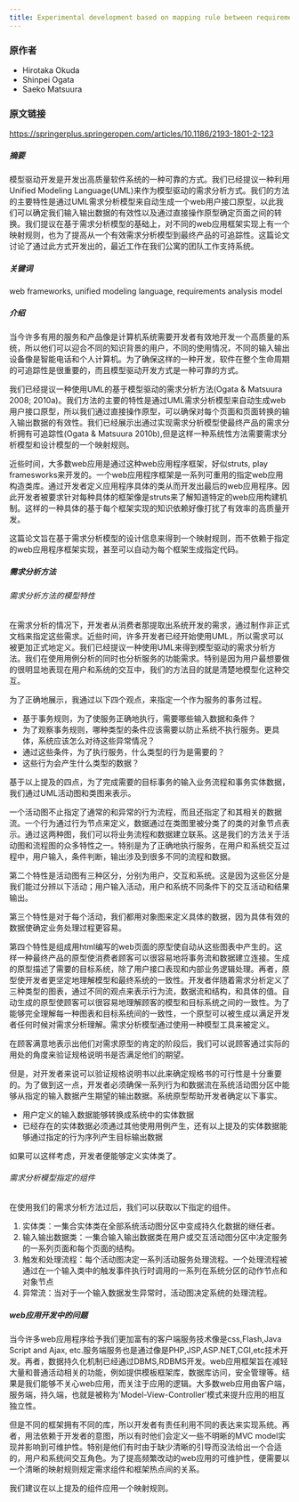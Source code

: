 ```yaml
---
title: Experimental development based on mapping rule between requirements analysis model and web framework specific design model
---
```


### 原作者
* Hirotaka Okuda
* Shinpei Ogata
* Saeko Matsuura

### 原文链接
https://springerplus.springeropen.com/articles/10.1186/2193-1801-2-123

##### 摘要
模型驱动开发是开发出高质量软件系统的一种可靠的方式。我们已经提议一种利用Unified Modeling Language(UML)来作为模型驱动的需求分析方式。我们的方法的主要特性是通过UML需求分析模型来自动生成一个web用户接口原型，以此我们可以确定我们输入输出数据的有效性以及通过直接操作原型确定页面之间的转换。我们提议在基于需求分析模型的基础上，对不同的web应用框架实现上有一个映射规则，也为了提高从一个有效需求分析模型到最终产品的可追踪性。这篇论文讨论了通过此方式开发出的，最近工作在我们公寓的团队工作支持系统。

##### 关键词 
web frameworks, unified modeling language, requirements analysis model

##### 介绍
当今许多有用的服务和产品像是计算机系统需要开发者有效地开发一个高质量的系统，所以他们可以迎合不同的知识背景的用户，不同的使用情况，不同的输入输出设备像是智能电话和个人计算机。为了确保这样的一种开发，软件在整个生命周期的可追踪性是很重要的，而且模型驱动开发方式是一种可靠的方式。

我们已经提议一种使用UML的基于模型驱动的需求分析方法(Ogata & Matsuura 2008; 2010a)。我们方法的主要的特性是通过UML需求分析模型来自动生成web用户接口原型，所以我们通过直接操作原型，可以确保对每个页面和页面转换的输入输出数据的有效性。我们已经展示出通过实现需求分析模型使最终产品的需求分析拥有可追踪性(Ogata & Matsuura 2010b),但是这样一种系统性方法需要需求分析模型和设计模型的一个映射规则。

近些时间，大多数web应用是通过这种web应用程序框架，好似struts, play framesworks来开发的。一个web应用程序框架是一系列可重用的指定web应用构造类库。通过开发者定义应用程序具体的类从而开发出最后的web应用程序。因此开发者被要求针对每种具体的框架像是struts来了解知道特定的web应用构建机制。这样的一种具体的基于每个框架实现的知识依赖好像打扰了有效率的高质量开发。

这篇论文旨在基于需求分析模型的设计信息来得到一个映射规则，而不依赖于指定的web应用程序框架实现，甚至可以自动为每个框架生成指定代码。

##### 需求分析方法
###### 需求分析方法的模型特性
在需求分析的情况下，开发者从消费者那提取出系统开发的需求，通过制作非正式文档来指定这些需求。近些时间，许多开发者已经开始使用UML，所以需求可以被更加正式地定义。我们已经提议一种使用UML来得到模型驱动的需求分析方法。我们在使用用例分析的同时也分析服务的功能需求。特别是因为用户最想要做的很明显地表现在用户和系统的交互中，我们的方法目的就是清楚地模型化这种交互。

为了正确地展示，我通过以下四个观点，来指定一个作为服务的事务过程。

* 基于事务规则，为了使服务正确地执行，需要哪些输入数据和条件？
* 为了观察事务规则，哪种类型的条件应该需要以防止系统不执行服务。更具体，系统应该怎么对待这些异常情况？
* 通过这些条件，为了执行服务，什么类型的行为是需要的？
* 这些行为会产生什么类型的数据？

基于以上提及的四点，为了完成需要的目标事务的输入业务流程和事务实体数据，我们通过UML活动图和类图来表示。

一个活动图不止指定了通常的和异常的行为流程，而且还指定了和其相关的数据流。一个行为通过行为节点来定义，数据通过在类图里被分类了的类的对象节点表示。通过这两种图，我们可以将业务流程和数据建立联系。这是我们的方法关于活动图和流程图的众多特性之一。特别是为了正确地执行服务，在用户和系统交互过程中，用户输入，条件判断，输出涉及到很多不同的流程和数据。

第二个特性是活动图有三种区分，分别为用户，交互和系统。这是因为这些区分是我们能过分辨以下活动；用户输入活动，用户和系统不同条件下的交互活动和结果输出。

第三个特性是对于每个活动，我们都用对象图来定义具体的数据，因为具体有效的数据使确定业务处理过程更容易。

第四个特性是组成用html编写的web页面的原型使自动从这些图表中产生的。这样一种最终产品的原型使消费者顾客可以很容易地将事务流和数据建立连接。生成的原型描述了需要的目标系统，除了用户接口表现和内部业务逻辑处理。再者，原型使开发者更坚定地理解模型和最终系统的一致性。开发者伴随着需求分析定义了三种类型的图表，通过不同的观点来表示行为流，数据流和结构，和具体的值。自动生成的原型使顾客可以很容易地理解顾客的模型和目标系统之间的一致性。为了能够完全理解每一种图表和目标系统间的一致性，一个原型可以被生成以满足开发者任何时候对需求分析理解。需求分析模型通过使用一种模型工具来被定义。

在顾客满意地表示出他们对需求原型的肯定的阶段后，我们可以说顾客通过实际的用处的角度来验证规格说明书是否满足他们的期望。

但是，对开发者来说可以验证规格说明书以此来确定规格书的可行性是十分重要的。为了做到这一点，开发者必须确保一系列行为和数据流在系统活动图分区中能够从指定的输入数据产生期望的输出数据。系统原型帮助开发者确定以下事实。

* 用户定义的输入数据能够转换成系统中的实体数据
* 已经存在的实体数据必须通过其他使用用例产生，还有以上提及的实体数据能够通过指定的行为序列产生目标输出数据

如果可以这样考虑，开发者便能够定义实体类了。

###### 需求分析模型指定的组件

在使用我们的需求分析方法过后，我们可以获取以下指定的组件。

1. 实体类：一集合实体类在全部系统活动图分区中变成持久化数据的继任者。
2. 输入输出数据类：一集合输入输出数据类在用户或交互活动图分区中决定服务的一系列页面和每个页面的结构。
3. 触发和处理流程：每个活动图决定一系列活动服务处理流程。一个处理流程被通过在一个输入类中的触发事件执行时调用的一系列在系统分区的动作节点和对象节点
4. 异常流：当对于一个输入数据发生异常时，活动图决定系统的处理流程。

##### web应用开发中的问题

当今许多web应用程序给予我们更加富有的客户端服务技术像是css,Flash,Java Script and Ajax, etc.服务端服务也是通过像是PHP,JSP,ASP.NET,CGI,etc技术开发。再者，数据持久化机制已经通过DBMS,RDBMS开发。web应用框架旨在减轻大量和普通活动相关的功能，例如提供模板框架库，数据库访问，安全管理等。结果是我们能够不关心web应用，而关注于应用的逻辑。大多数web应用由客户端，服务端，持久端，也就是被称为'Model-View-Controller'模式来提升应用的相互独立性。

但是不同的框架拥有不同的库，所以开发者有责任利用不同的表达来实现系统。再者，用法依赖于开发者的意图，所以有时他们会定义一些不明晰的MVC model实现并影响到可维护性。特别是他们有时由于缺少清晰的引导而没法给出一个合适的，用户和系统间交互角色。为了提高频繁改动的web应用的可维护性，便需要以一个清晰的映射规则规定需求组件和框架热点间的关系。

我们建议在以上提及的组件应用一个映射规则。